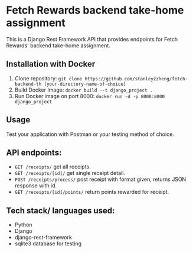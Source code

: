 # Fetch Rewards backend take-home assignment
This is a Django Rest Framework API that provides endpoints for Fetch Rewards' backend take-home assignment.
## Installation with Docker
1. Clone repository: `git clone https://github.com/stanleyzzheng/fetch-backend-th [your-directory-name-of-choice]`
2. Build Docker Image: `docker build --t django_project .`
3. Run Docker image on port 8000: `docker run -d -p 8000:8000 django_project`

## Usage
Test your application with Postman or your testing method of choice.

## API endpoints:
- `GET /receipts/` get all receipts. 
- `GET /receipts/[id]/` get single receipt detail.
- `POST /receipts/process/` post receipt with format given, returns JSON response with id.
- `GET /receipts/[id]/points/` return points rewarded for receipt.



## Tech stack/ languages used:
- Python
- Django
- django-rest-framework
- sqlite3 database for testing

